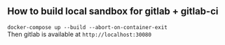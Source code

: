 ## How to build local sandbox for gitlab + gitlab-ci

```docker-compose up --build --abort-on-container-exit```  
Then gitlab is available at `http://localhost:30080`
